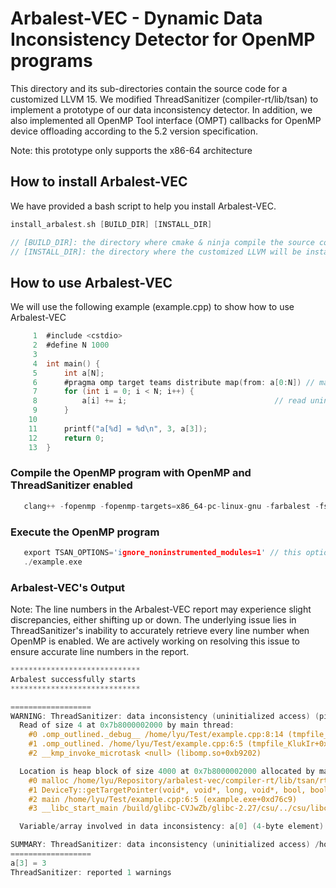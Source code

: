 # Arbalest-VEC - Dynamic Data Inconsistency Detector for OpenMP programs

This directory and its sub-directories contain the source code for a customized LLVM 15.
We modified ThreadSanitizer (compiler-rt/lib/tsan) to implement a prototype of our data inconsistency detector.
In addition, we also implemented all OpenMP Tool interface (OMPT) callbacks for OpenMP device offloading according to the 5.2 version specification.

Note: this prototype only supports the x86-64 architecture

## How to install Arbalest-VEC

We have provided a bash script to help you install Arbalest-VEC.  

```c
install_arbalest.sh [BUILD_DIR] [INSTALL_DIR]

// [BUILD_DIR]: the directory where cmake & ninja compile the source code
// [INSTALL_DIR]: the directory where the customized LLVM will be installed
```

## How to use Arbalest-VEC
We will use the following example (example.cpp) to show how to use Arbalest-VEC  
```c
     1	#include <cstdio>
     2	#define N 1000
     3
     4	int main() {
     5	    int a[N];
     6	    #pragma omp target teams distribute map(from: a[0:N]) // map-type should be "tofrom"
     7	    for (int i = 0; i < N; i++) {
     8	        a[i] += i;                                 // read uninitialized value from a[i]
     9	    }
    10
    11	    printf("a[%d] = %d\n", 3, a[3]);
    12	    return 0;
    13	}

```

### Compile the OpenMP program with OpenMP and ThreadSanitizer enabled
```c
   clang++ -fopenmp -fopenmp-targets=x86_64-pc-linux-gnu -farbalest -fsanitize=thread -g -o example.exe example.cpp
```

### Execute the OpenMP program
```c
   export TSAN_OPTIONS='ignore_noninstrumented_modules=1' // this option is needed to avoid false positives
   ./example.exe
```

### Arbalest-VEC's Output

Note: The line numbers in the Arbalest-VEC report may experience slight discrepancies, either shifting up or down. The underlying issue lies in ThreadSanitizer's inability to accurately retrieve every line number when OpenMP is enabled. We are actively working on resolving this issue to ensure accurate line numbers in the report.

```c
*****************************
Arbalest successfully starts
*****************************

==================
WARNING: ThreadSanitizer: data inconsistency (uninitialized access) (pid=5075) on the target
  Read of size 4 at 0x7b8000002000 by main thread:
    #0 .omp_outlined._debug__ /home/lyu/Test/example.cpp:8:14 (tmpfile_KlukIr+0xb8e)
    #1 .omp_outlined. /home/lyu/Test/example.cpp:6:5 (tmpfile_KlukIr+0xcd4)
    #2 __kmp_invoke_microtask <null> (libomp.so+0xb9202)

  Location is heap block of size 4000 at 0x7b8000002000 allocated by main thread:
    #0 malloc /home/lyu/Repository/arbalest-vec/compiler-rt/lib/tsan/rtl/tsan_interceptors_posix.cpp:667:5 (example.exe+0x4d221)
    #1 DeviceTy::getTargetPointer(void*, void*, long, void*, bool, bool, bool, bool, bool, bool, bool, AsyncInfoTy&, void*) <null> (libomptarget.so.15+0xdfca)
    #2 main /home/lyu/Test/example.cpp:6:5 (example.exe+0xd76c9)
    #3 __libc_start_main /build/glibc-CVJwZb/glibc-2.27/csu/../csu/libc-start.c:310 (libc.so.6+0x21c86) (BuildId: f7307432a8b162377e77a182b6cc2e53d771ec4b)

  Variable/array involved in data inconsistency: a[0] (4-byte element)

SUMMARY: ThreadSanitizer: data inconsistency (uninitialized access) /home/lyu/Test/example.cpp:8:14 in .omp_outlined._debug__
==================
a[3] = 3
ThreadSanitizer: reported 1 warnings
```


